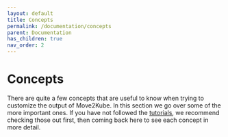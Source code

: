 ```yaml
---
layout: default
title: Concepts
permalink: /documentation/concepts
parent: Documentation
has_children: true
nav_order: 2
---
```


# Concepts

There are quite a few concepts that are useful to know when trying to customize the output of Move2Kube.
In this section we go over some of the more important ones. If you have not followed the [tutorials](/tutorials/customizing-the-output), we recommend checking those out first, then coming back here to see each concept in more detail.
